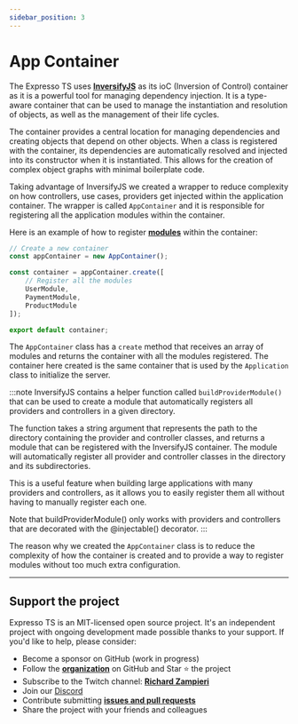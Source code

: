 ```yaml
---
sidebar_position: 3
---
```


# App Container

The Expresso TS uses **[InversifyJS](https://inversify.io/)** as its ioC (Inversion of Control) container as it is a powerful tool for managing dependency injection. It is a type-aware container that can be used to manage the instantiation and resolution of objects, as well as the management of their life cycles.

The container provides a central location for managing dependencies and creating objects that depend on other objects. When a class is registered with the container, its dependencies are automatically resolved and injected into its constructor when it is instantiated. This allows for the creation of complex object graphs with minimal boilerplate code.

Taking advantage of InversifyJS we created a wrapper to reduce complexity on how controllers, use cases, providers get injected within the application container. The wrapper is called `AppContainer` and it is responsible for registering all the application modules within the container.

Here is an example of how to register **[modules](./module.md)** within the container:

```typescript
// Create a new container
const appContainer = new AppContainer();

const container = appContainer.create([
    // Register all the modules
    UserModule,
    PaymentModule,
    ProductModule
]);

export default container;
```

The `AppContainer` class has a `create` method that receives an array of modules and returns the container with all the modules registered. The container here created is the same container that is used by the `Application` class to initialize the server.

:::note
InversifyJS contains a helper function called `buildProviderModule()` that can be used to create a module that automatically registers all providers and controllers in a given directory.

The function takes a string argument that represents the path to the directory containing the provider and controller classes, and returns a module that can be registered with the InversifyJS container. The module will automatically register all provider and controller classes in the directory and its subdirectories.

This is a useful feature when building large applications with many providers and controllers, as it allows you to easily register them all without having to manually register each one.

Note that buildProviderModule() only works with providers and controllers that are decorated with the @injectable() decorator.
:::

The reason why we created the `AppContainer` class is to reduce the complexity of how the container is created and to provide a way to register modules without too much extra configuration.

---

## Support the project

Expresso TS is an MIT-licensed open source project. It's an independent project with ongoing development made possible thanks to your support. If you'd like to help, please consider:

- Become a sponsor on GitHub (work in progress)
- Follow the **[organization](https://github.com/expressots)** on GitHub and Star ⭐ the project
- Subscribe to the Twitch channel: **[Richard Zampieri](https://www.twitch.tv/richardzampieri)**
- Join our [Discord](https://discord.com/invite/PyPJfGK)
- Contribute submitting **[issues and pull requests](https://github.com/expressots/expressots/issues/new/choose)**
- Share the project with your friends and colleagues